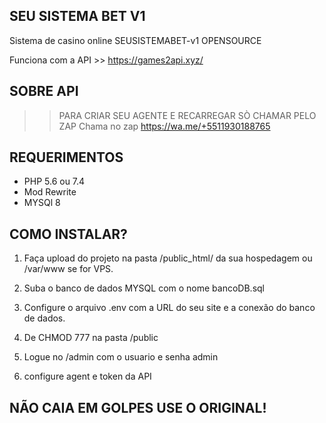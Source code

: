 ## SEU SISTEMA BET V1 ##
Sistema de casino online SEUSISTEMABET-v1 OPENSOURCE

Funciona com a API >> https://games2api.xyz/

## SOBRE API ##

>> PARA CRIAR SEU AGENTE E RECARREGAR SÒ CHAMAR PELO ZAP 
>> Chama no zap https://wa.me/+5511930188765

## REQUERIMENTOS 
- PHP 5.6 ou 7.4
- Mod Rewrite
- MYSQl 8



## COMO INSTALAR?
1. Faça upload do projeto na pasta /public_html/ da sua hospedagem ou /var/www se for VPS.

2. Suba o banco de dados MYSQL com o nome bancoDB.sql

3. Configure o arquivo .env com a URL do seu site e a conexão do banco de dados.

4. De CHMOD 777 na pasta /public

5. Logue no /admin com o usuario e senha admin

6. configure agent e token da API

## NÃO CAIA EM GOLPES USE O ORIGINAL! 